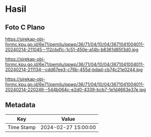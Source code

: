 # Hasil

## Foto C Plano

https://sirekap-obj-formc.kpu.go.id/6e71/pemilu/ppwp/36/71/04/10/04/3671041004011-20240214-211045--112cbd1c-1c51-450e-a14b-b8361d85f3d0.jpg

https://sirekap-obj-formc.kpu.go.id/6e71/pemilu/ppwp/36/71/04/10/04/3671041004011-20240214-211134--cdd67ee3-c76b-455d-bdad-cb74c21e0244.jpg

https://sirekap-obj-formc.kpu.go.id/6e71/pemilu/ppwp/36/71/04/10/04/3671041004011-20240214-220246--544b064c-e2d0-4339-bcb7-1e1d4663e37e.jpg


## Metadata

| Key        | Value               |
| ---------- | ------------------- |
| Time Stamp | 2024-02-27 15:00:00 |



